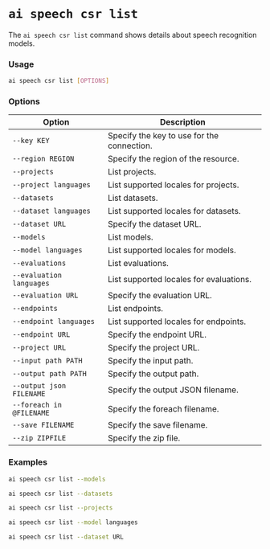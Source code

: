 # `ai speech csr list`

The `ai speech csr list` command shows details about speech recognition models.

### Usage

``` bash
ai speech csr list [OPTIONS]
```

### Options

| Option | Description |
|-----------------------|--------------------------------------------|
| `--key KEY` | Specify the key to use for the connection. |
| `--region REGION` | Specify the region of the resource. |
| `--projects` | List projects. |
| `--project languages` | List supported locales for projects. |
| `--datasets` | List datasets. |
| `--dataset languages` | List supported locales for datasets. |
| `--dataset URL` | Specify the dataset URL. |
| `--models` | List models. |
| `--model languages` | List supported locales for models. |
| `--evaluations` | List evaluations. |
| `--evaluation languages` | List supported locales for evaluations.|
| `--evaluation URL` | Specify the evaluation URL. |
| `--endpoints` | List endpoints. |
| `--endpoint languages` | List supported locales for endpoints. |
| `--endpoint URL` | Specify the endpoint URL. |
| `--project URL` | Specify the project URL. |
| `--input path PATH` | Specify the input path. |
| `--output path PATH` | Specify the output path. |
| `--output json FILENAME` | Specify the output JSON filename. |
| `--foreach in @FILENAME` | Specify the foreach filename. |
| `--save FILENAME` | Specify the save filename. |
| `--zip ZIPFILE` | Specify the zip file. |

### Examples

``` bash title="List all models"
ai speech csr list --models
```

``` bash title="List all datasets"
ai speech csr list --datasets
```

``` bash title="List all projects"
ai speech csr list --projects
```

``` bash title="List supported locales for models"
ai speech csr list --model languages
```

``` bash title="Specify the dataset URL"
ai speech csr list --dataset URL
```
